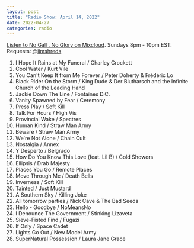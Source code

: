 ```yaml
---
layout: post
title: "Radio Show: April 14, 2022"
date: 2022-04-27
categories: radio
---
```


[Listen to No Gall . No Glory on Mixcloud](https://www.mixcloud.com/jimshreds/april-24-2022-no-gall-no-glory-wkdu-philadelphia-917fm/).
Sundays 8pm - 10pm EST.
Requests: [@jimshreds](https://twitter.com/jimshreds)

1. I Hope It Rains at My Funeral / Charley Crockett
2. Cool Water / Kurt Vile
3. You Can't Keep It from Me Forever / Peter Doherty & Frédéric Lo
4. Black Rider On the Storm / King Dude & Der Blutharsch and the Infinite Church of the Leading Hand
5. Jackie Down The Line / Fontaines D.C.
6. Vanity Spawned by Fear / Ceremony
7. Press Play / Soft Kill
8. Talk For Hours / High Vis
9. Provincial Wake / Spectres
10. Human Kind / Straw Man Army
11. Beware / Straw Man Army
12. We're Not Alone / Chain Cult
13. Nostalgia / Annex
14. Y Desperto / Belgrado
15. How Do You Know This Love (feat. Lil B) / Cold Showers
16. Ellipsis / Drab Majesty
17. Places You Go / Remote Places
18. Move Through Me / Death Bells
19. Inverness / Soft Kill
20. Tainted / Just Mustard
21. A Southern Sky / Killing Joke
22. All tomorrow parties / Nick Cave & The Bad Seeds
23. Hello - Goodbye / NoMeansNo
24. I Denounce The Government / Stinking Lizaveta
25. Sieve-Fisted Find / Fugazi
26. If Only / Space Cadet
27. Lights Go Out / New Model Army
28. SuperNatural Possession / Laura Jane Grace
